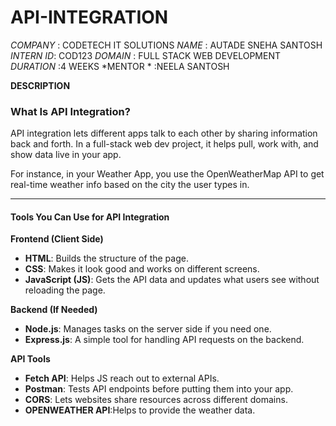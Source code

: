 # API-INTEGRATION
*COMPANY* : CODETECH IT SOLUTIONS
*NAME* : AUTADE SNEHA SANTOSH
*INTERN ID*: COD123
*DOMAIN* : FULL STACK WEB DEVELOPMENT
*DURATION* :4 WEEKS
*MENTOR * :NEELA SANTOSH

**DESCRIPTION**

### What Is API Integration?

API integration lets different apps talk to each other by sharing information back and forth. In a full-stack web dev project, it helps pull, work with, and show data live in your app.

For instance, in your Weather App, you use the OpenWeatherMap API to get real-time weather info based on the city the user types in.

---

#### Tools You Can Use for API Integration

**Frontend (Client Side)**  

- **HTML**: Builds the structure of the page.  
- **CSS**: Makes it look good and works on different screens.  
- **JavaScript (JS)**: Gets the API data and updates what users see without reloading the page.  

**Backend (If Needed)**  

- **Node.js**: Manages tasks on the server side if you need one.  
- **Express.js**: A simple tool for handling API requests on the backend.  

**API Tools**  

- **Fetch API**: Helps JS reach out to external APIs.  
- **Postman**: Tests API endpoints before putting them into your app.  
- **CORS**: Lets websites share resources across different domains.
- **OPENWEATHER API**:Helps to provide the weather data.
